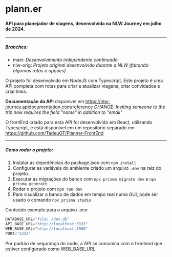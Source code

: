 # plann.er 
#### API para planejador de viagens, desenvolvida na NLW Journey em julho de 2024.
---
##### Branches:
- main: *Desenvolvimento independente continuado*
- nlw-orig: *Projeto original desenvolvido durante a NLW (faltando algumas rotas e opções)*

O projeto foi desenvolvido em NodeJS com Typescript. Este projeto é uma API completa com rotas para criar e atualizar viagens, criar convidados e criar links. 

**Documentação da API** disponível em <https://nlw-journey.apidocumentation.com/reference>
*CHANGE: Inviting someone to the trip now requires the field "name" in addition to "email"* 

O frontEnd criado para esta API foi desenvolvido em React, utilizando Typescript, e está disponível em um repositório separado em <https://github.com/TadeuGT/Planner-FrontEnd>

---
##### Como rodar o projeto:
1. Instalar as depedências do package.json com `npm install`
2. Configurar as variáveis do ambiente criado um arquivo `.env` na raiz do projeto.
4. Executar as migrações do banco com `npx prisma migrate dev` e `npx prisma generate`
4. Rodar o projeto com `npm run dev`
5. Para visualizar o banco de dados em tempo real numa GUI, pode ser usado o comando `npx prisma studio` 


Conteúdo exemplo para o arquivo .env:
```js
DATABASE_URL="file:./dev.db"
API_BASE_URL="http://localhost:3333"
WEB_BASE_URL="http://localhost:3000"
PORT="3333"
```
Por padrão de segurança do node, a API se comunica com o frontend que estiver configurado como WEB_BASE_URL.
